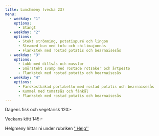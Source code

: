 ```yaml
---
title: Lunchmeny (vecka 23)
menu:
  - weekday: "1"
    options:
      - Stängt
  - weekday: "2"
    options:
      - Stekt strömming, potatispuré och lingon
      - Steamed bun med tofu och chilimajonnäs
      - Flankstek med rostad potatis och bearnaisesås
  - weekday: "3"
    options:
      - Lubb med dillsås och musslor
      - Smörstekt svamp med rostade rotsaker och ärtpesto
      - Flankstek med rostad potatis och bearnaisesås
  - weekday: "4"
    options:
      - Färskostbakad portabello med rostad potatis och bearnaisesås
      - Kummel med tomatsås och fänkål
      - Flankstek med rostad potatis och bearnaisesås
---
```

Dagens fisk och vegetarisk 120:-

Veckans kött 145:-



Helgmeny hittar ni under rubriken [''Helg''](https://www.restaurangstoraholm.se/helg?i=2)